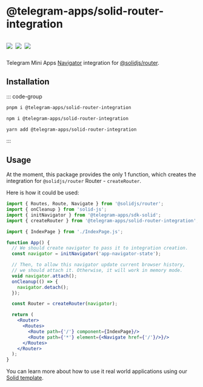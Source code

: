 # @telegram-apps/solid-router-integration

<p style="display: inline-flex; gap: 8px">
  <a href="https://npmjs.com/package/@telegram-apps/solid-router-integration">
    <img src="https://img.shields.io/npm/v/@telegram-apps/solid-router-integration?logo=npm"/>
  </a>
  <img src="https://img.shields.io/bundlephobia/minzip/@telegram-apps/solid-router-integration"/>
  <a href="https://github.com/Telegram-Mini-Apps/telegram-apps/tree/master/packages/solid-router-integration">
    <img src="https://img.shields.io/badge/source-black?logo=github"/>
  </a>
</p>

Telegram Mini Apps [Navigator](telegram-apps-sdk/navigation.md) integration
for [@solidjs/router](https://www.npmjs.com/package/@solidjs/router).

## Installation

::: code-group

```bash [pnpm]
pnpm i @telegram-apps/solid-router-integration
```

```bash [npm]
npm i @telegram-apps/solid-router-integration
```

```bash [yarn]
yarn add @telegram-apps/solid-router-integration
```

:::

## Usage

At the moment, this package provides the only 1 function, which creates the integration for
`@solidjs/router` Router - `createRouter`.

Here is how it could be used:

```jsx
import { Routes, Route, Navigate } from '@solidjs/router';
import { onCleanup } from 'solid-js';
import { initNavigator } from '@telegram-apps/sdk-solid';
import { createRouter } from '@telegram-apps/solid-router-integration';

import { IndexPage } from './IndexPage.js';

function App() {
  // We should create navigator to pass it to integration creation.
  const navigator = initNavigator('app-navigator-state');

  // Then, to allow this navigator update current browser history, 
  // we should attach it. Otherwise, it will work in memory mode.
  void navigator.attach();
  onCleanup(() => {
    navigator.detach();
  });

  const Router = createRouter(navigator);

  return (
    <Router>
      <Routes>
        <Route path={'/'} component={IndexPage}/>
        <Route path={'*'} element={<Navigate href={'/'}/>}/>
      </Routes>
    </Router>
  );
}
```

You can learn more about how to use it real world applications using
our [Solid template](https://github.com/Telegram-Mini-Apps/solidjs-template).
